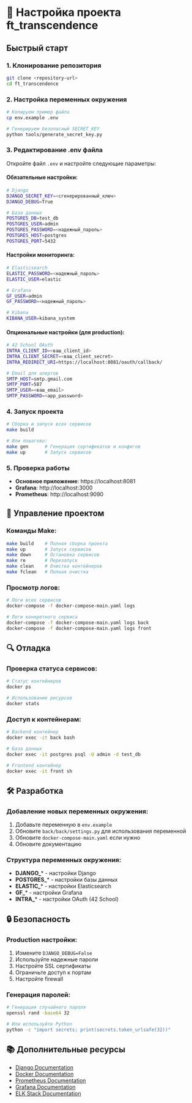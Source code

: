 # 🚀 Настройка проекта ft_transcendence

## Быстрый старт

### 1. Клонирование репозитория
```bash
git clone <repository-url>
cd ft_transcendence
```

### 2. Настройка переменных окружения
```bash
# Копируем пример файла
cp env.example .env

# Генерируем безопасный SECRET_KEY
python tools/generate_secret_key.py
```

### 3. Редактирование .env файла
Откройте файл `.env` и настройте следующие параметры:

#### Обязательные настройки:
```bash
# Django
DJANGO_SECRET_KEY=<сгенерированный_ключ>
DJANGO_DEBUG=True

# База данных
POSTGRES_DB=test_db
POSTGRES_USER=admin
POSTGRES_PASSWORD=<надежный_пароль>
POSTGRES_HOST=postgres
POSTGRES_PORT=5432
```

#### Настройки мониторинга:
```bash
# Elasticsearch
ELASTIC_PASSWORD=<надежный_пароль>
ELASTIC_USER=elastic

# Grafana
GF_USER=admin
GF_PASSWORD=<надежный_пароль>

# Kibana
KIBANA_USER=kibana_system
```

#### Опциональные настройки (для production):
```bash
# 42 School OAuth
INTRA_CLIENT_ID=<ваш_client_id>
INTRA_CLIENT_SECRET=<ваш_client_secret>
INTRA_REDIRECT_URI=https://localhost:8081/oauth/callback/

# Email для алертов
SMTP_HOST=smtp.gmail.com
SMTP_PORT=587
SMTP_USER=<ваш_email>
SMTP_PASSWORD=<app_password>
```

### 4. Запуск проекта
```bash
# Сборка и запуск всех сервисов
make build

# Или пошагово:
make gen      # Генерация сертификатов и конфигов
make up       # Запуск сервисов
```

### 5. Проверка работы
- **Основное приложение**: https://localhost:8081
- **Grafana**: http://localhost:3000
- **Prometheus**: http://localhost:9090

## 🔧 Управление проектом

### Команды Make:
```bash
make build    # Полная сборка проекта
make up       # Запуск сервисов
make down     # Остановка сервисов
make re       # Перезапуск
make clean    # Очистка контейнеров
make fclean   # Полная очистка
```

### Просмотр логов:
```bash
# Логи всех сервисов
docker-compose -f docker-compose-main.yaml logs

# Логи конкретного сервиса
docker-compose -f docker-compose-main.yaml logs back
docker-compose -f docker-compose-main.yaml logs front
```

## 🔍 Отладка

### Проверка статуса сервисов:
```bash
# Статус контейнеров
docker ps

# Использование ресурсов
docker stats
```

### Доступ к контейнерам:
```bash
# Backend контейнер
docker exec -it back bash

# База данных
docker exec -it postgres psql -U admin -d test_db

# Frontend контейнер
docker exec -it front sh
```

## 🛠️ Разработка

### Добавление новых переменных окружения:
1. Добавьте переменную в `env.example`
2. Обновите `back/back/settings.py` для использования переменной
3. Обновите `docker-compose-main.yaml` если нужно
4. Обновите документацию

### Структура переменных окружения:
- **DJANGO_*** - настройки Django
- **POSTGRES_*** - настройки базы данных
- **ELASTIC_*** - настройки Elasticsearch
- **GF_*** - настройки Grafana
- **INTRA_*** - настройки OAuth (42 School)

## 🔒 Безопасность

### Production настройки:
1. Измените `DJANGO_DEBUG=False`
2. Используйте надежные пароли
3. Настройте SSL сертификаты
4. Ограничьте доступ к портам
5. Настройте firewall

### Генерация паролей:
```bash
# Генерация случайного пароля
openssl rand -base64 32

# Или используйте Python
python -c "import secrets; print(secrets.token_urlsafe(32))"
```

## 📚 Дополнительные ресурсы

- [Django Documentation](https://docs.djangoproject.com/)
- [Docker Documentation](https://docs.docker.com/)
- [Prometheus Documentation](https://prometheus.io/docs/)
- [Grafana Documentation](https://grafana.com/docs/)
- [ELK Stack Documentation](https://www.elastic.co/guide/) 
